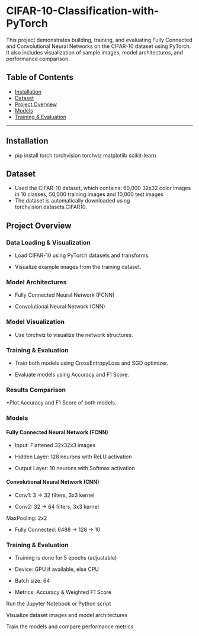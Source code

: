 # CIFAR-10-Classification-with-PyTorch
This project demonstrates building, training, and evaluating Fully Connected and Convolutional Neural Networks on the CIFAR-10 dataset using PyTorch. It also includes visualization of sample images, model architectures, and performance comparison.

## Table of Contents

- [Installation](#installation)  
- [Dataset](#dataset)  
- [Project Overview](#project-overview)  
- [Models](#models)  
- [Training & Evaluation](#training--evaluation)  

---

## Installation

* pip install torch torchvision torchviz matplotlib scikit-learn

## Dataset

* Used the CIFAR-10 dataset, which contains: 60,000 32x32 color images in 10 classes, 50,000 training images and 10,000 test images
* The dataset is automatically downloaded using torchvision.datasets.CIFAR10.

## Project Overview

### Data Loading & Visualization

* Load CIFAR-10 using PyTorch datasets and transforms.

* Visualize example images from the training dataset.

### Model Architectures

* Fully Connected Neural Network (FCNN)

* Convolutional Neural Network (CNN)

### Model Visualization

* Use torchviz to visualize the network structures.

### Training & Evaluation

* Train both models using CrossEntropyLoss and SGD optimizer.

* Evaluate models using Accuracy and F1 Score.

### Results Comparison

*Plot Accuracy and F1 Score of both models.

### Models
#### Fully Connected Neural Network (FCNN)

* Input: Flattened 32x32x3 images

* Hidden Layer: 128 neurons with ReLU activation

* Output Layer: 10 neurons with Softmax activation

#### Convolutional Neural Network (CNN)

* Conv1: 3 → 32 filters, 3x3 kernel

* Conv2: 32 → 64 filters, 3x3 kernel

MaxPooling: 2x2

* Fully Connected: 6488 → 128 → 10

### Training & Evaluation

* Training is done for 5 epochs (adjustable)

* Device: GPU if available, else CPU

* Batch size: 64

* Metrics: Accuracy & Weighted F1 Score



Run the Jupyter Notebook or Python script

Visualize dataset images and model architectures

Train the models and compare performance metrics

